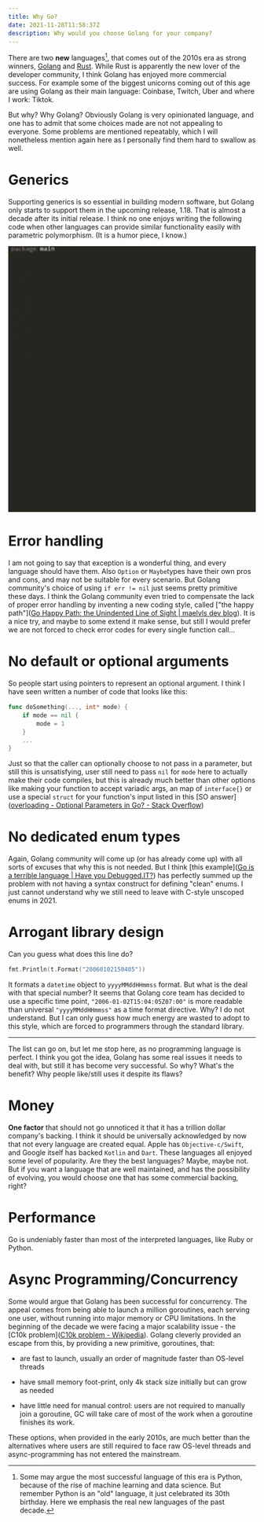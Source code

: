 ```yaml
---
title: Why Go?
date: 2021-11-28T11:58:37Z
description: Why would you choose Golang for your company?
---
```


There are two **new** languages[^1], that comes out of the 2010s era as strong winners, [Golang](https://go.dev/) and [Rust](https://rust-lang.org/). While Rust is apparently the new lover of the developer community, I think Golang has enjoyed more commercial success. For example some of the biggest unicorns coming out of this age are using Golang as their main language: Coinbase, Twitch, Uber and where I work: Tiktok.

But why? Why Golang? Obviously Golang is very opinionated language, and one has to admit that some choices made are not not appealing to everyone. Some problems are mentioned repeatably, which I will nonetheless mention again here as I personally find them hard to swallow as well.

# Generics

Supporting generics is so essential in building modern software, but Golang only starts to support them in the upcoming release, 1.18. That is almost a decade after its initial release. I think no one enjoys writing the following code when other languages can provide similar functionality easily with parametric polymorphism. (It is a humor piece, I know.)




![](golang-generic.gif)

# Error handling

I am not going to say that exception is a wonderful thing, and every language should have them. Also `Option` or `Maybe`types have their own pros and cons, and may not be suitable for every scenario. But Golang community's choice of using `if err != nil` just seems pretty primitive these days. I think the Golang community even tried to compensate the lack of proper error handling by inventing a new coding style, called ["the happy path"]([Go Happy Path: the Unindented Line of Sight | maelvls dev blog](https://maelvls.dev/go-happy-line-of-sight/)). It is a nice try, and maybe to some extend it make sense, but still I would prefer we are not forced to check error codes for every single function call...

# No default or optional arguments

So people start using pointers to represent an optional argument. I think I have seen written a number of code that looks like this:

```go
func doSomething(..., int* mode) {
    if mode == nil {
        mode = 1    
    }
    ...
}
```

Just so that the caller can optionally choose to not pass in a parameter, but still this is unsatisfying,  user still need to pass `nil` for `mode` here to actually make their code compiles, but this is already much better than other options like making your function to accept variadic args, an map of `interface{}` or use a special `struct` for your function's input listed in this [SO answer]([overloading - Optional Parameters in Go? - Stack Overflow](https://stackoverflow.com/questions/2032149/optional-parameters-in-go))

# No dedicated enum types

Again, Golang community will come up (or has already come up) with all sorts of excuses that why this is not needed. But I think [this example]([Go is a terrible language | Have you Debugged.IT?](https://debugged.it/blog/go-is-terrible/#no-enums)) has perfectly summed up the problem with not having a syntax construct for defining "clean" enums. I just cannot understand why we still need to leave with C-style unscoped enums in 2021.



# Arrogant library design

 Can you guess what does this line do?

```go
fmt.Println(t.Format("20060102150405"))
```

It formats a `datetime` object to `yyyyMMddHHmmss` format. But what is the deal with that special number? It seems that Golang core team has decided to use a specific time point, `"2006-01-02T15:04:05Z07:00"` is more readable than universal `"yyyyMMddHHmmss"` as a time format directive. Why? I do not understand. But I can only guess how much energy are wasted to adopt to this style, which are forced to programmers through the standard library.

---

The list can go on, but let me stop here, as no programming language is perfect. I think you got the idea, Golang has some real issues it needs to deal with, but still it has become very successful. So why? What's the benefit? Why people like/still uses it despite its flaws?



# Money

**One factor** that should not go unnoticed it that it has a trillion dollar company's backing. I think it should be universally acknowledged by now that not every language are created equal. Apple has `Objective-c/Swift`, and Google itself has backed `Kotlin` and `Dart`. These languages all enjoyed some level of popularity. Are they the best languages? Maybe, maybe not. But if you want a language that are well maintained, and has the possibility of evolving, you would choose one that has some commercial backing, right? 



# Performance

Go is undeniably faster than most of the interpreted languages, like Ruby or Python. 

# Async Programming/Concurrency

Some would argue that Golang has been successful for concurrency. The appeal comes from being able to launch a million goroutines, each serving one user, without running into major memory or CPU limitations. In the beginning of the decade we were facing a major scalability issue - the [C10k problem]([C10k problem - Wikipedia](https://en.wikipedia.org/wiki/C10k_problem)). Golang cleverly provided an escape from this, by providing a new primitive, goroutines, that:

* are fast to launch, usually an order of magnitude faster than OS-level threads

* have small memory foot-print, only 4k stack size initially but can grow as needed

* have little need for manual control: users are not required to manually join a goroutine, GC will take care of most of the work when a goroutine finishes its work.

These options, when provided in the early 2010s, are much better than the alternatives where users are still required to face raw OS-level threads and async-programming has not entered the mainstream.















[^1]: Some may argue the most successful language of this era is Python, because of the rise of machine learning and data science. But remember Python is an "old" language, it just celebrated its 30th birthday. Here we emphasis the real new languages of the past decade.
